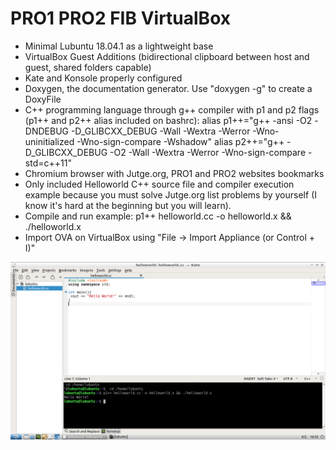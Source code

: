 # PRO1 PRO2 FIB VirtualBox

- Minimal Lubuntu 18.04.1 as a lightweight base
- VirtualBox Guest Additions (bidirectional clipboard between host and guest, shared folders capable)
- Kate and Konsole properly configured
- Doxygen, the documentation generator. Use "doxygen -g" to create a DoxyFile
- C++ programming language through g++ compiler with p1 and p2 flags (p1++ and p2++ alias included on bashrc):
alias p1++="g++ -ansi -O2 -DNDEBUG -D_GLIBCXX_DEBUG -Wall -Wextra -Werror -Wno-uninitialized -Wno-sign-compare -Wshadow"
alias p2++="g++ -D_GLIBCXX_DEBUG -O2 -Wall -Wextra -Werror -Wno-sign-compare -std=c++11"
- Chromium browser with Jutge.org, PRO1 and PRO2 websites bookmarks
- Only included Helloworld C++ source file and compiler execution example because you must solve Jutge.org list problems by yourself (I know it's hard at the beginning but you will learn).
- Compile and run example: p1++ helloworld.cc -o helloworld.x && ./helloworld.x
- Import OVA on VirtualBox using "File -> Import Appliance (or Control + I)"

![PRO1PRO2](https://github.com/Virtual-Machines/PRO1-PRO2-FIB-VirtualBox/blob/master/PRO1PRO2.png)
